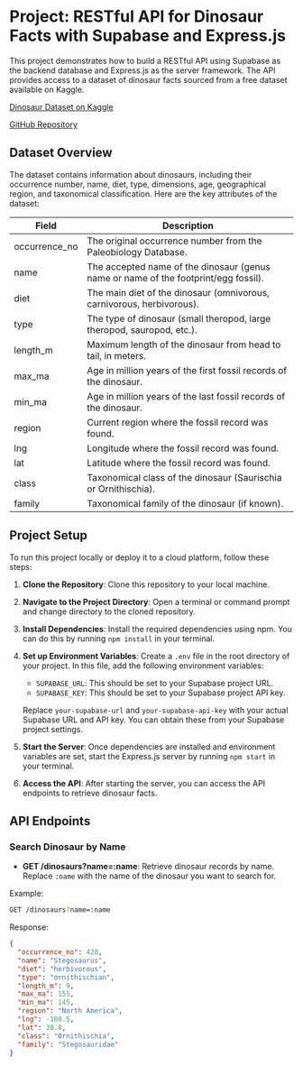 # Project: RESTful API for Dinosaur Facts with Supabase and Express.js

This project demonstrates how to build a RESTful API using Supabase as the backend database and Express.js as the server framework. The API provides access to a dataset of dinosaur facts sourced from a free dataset available on Kaggle.

[Dinosaur Dataset on Kaggle](https://www.kaggle.com/datasets/smruthiiii/dinosaur-dataset)

[GitHub Repository](https://github.com/jrh-89/express-dinosaur-api)


## Dataset Overview

The dataset contains information about dinosaurs, including their occurrence number, name, diet, type, dimensions, age, geographical region, and taxonomical classification. Here are the key attributes of the dataset:

| Field         | Description                                                                                       |
|---------------|---------------------------------------------------------------------------------------------------|
| occurrence_no | The original occurrence number from the Paleobiology Database.                                    |
| name          | The accepted name of the dinosaur (genus name or name of the footprint/egg fossil).               |
| diet          | The main diet of the dinosaur (omnivorous, carnivorous, herbivorous).                              |
| type          | The type of dinosaur (small theropod, large theropod, sauropod, etc.).                             |
| length_m      | Maximum length of the dinosaur from head to tail, in meters.                                       |
| max_ma        | Age in million years of the first fossil records of the dinosaur.                                  |
| min_ma        | Age in million years of the last fossil records of the dinosaur.                                   |
| region        | Current region where the fossil record was found.                                                  |
| lng           | Longitude where the fossil record was found.                                                       |
| lat           | Latitude where the fossil record was found.                                                        |
| class         | Taxonomical class of the dinosaur (Saurischia or Ornithischia).                                    |
| family        | Taxonomical family of the dinosaur (if known).                                                     |

## Project Setup

To run this project locally or deploy it to a cloud platform, follow these steps:

1. **Clone the Repository**: Clone this repository to your local machine.
   
2. **Navigate to the Project Directory**: Open a terminal or command prompt and change directory to the cloned repository.
   
3. **Install Dependencies**: Install the required dependencies using npm. You can do this by running `npm install` in your terminal.
   
4. **Set up Environment Variables**: Create a `.env` file in the root directory of your project. In this file, add the following environment variables:
   - `SUPABASE_URL`: This should be set to your Supabase project URL.
   - `SUPABASE_KEY`: This should be set to your Supabase project API key.
   
   Replace `your-supabase-url` and `your-supabase-api-key` with your actual Supabase URL and API key. You can obtain these from your Supabase project settings.

5. **Start the Server**: Once dependencies are installed and environment variables are set, start the Express.js server by running `npm start` in your terminal.

6. **Access the API**: After starting the server, you can access the API endpoints to retrieve dinosaur facts.

## API Endpoints

### Search Dinosaur by Name

- **GET /dinosaurs?name=:name**: Retrieve dinosaur records by name. Replace `:name` with the name of the dinosaur you want to search for.

Example: 

```bash
GET /dinosaurs?name=:name
```

Response:

```json
{
  "occurrence_no": 428,
  "name": "Stegosaurus",
  "diet": "herbivorous",
  "type": "ornithischian",
  "length_m": 9,
  "max_ma": 155,
  "min_ma": 145,
  "region": "North America",
  "lng": -108.5,
  "lat": 38.8,
  "class": "Ornithischia",
  "family": "Stegosauridae"
}
```
